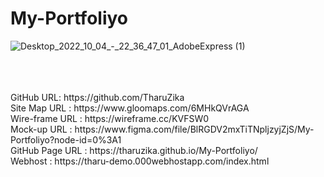 # My-Portfoliyo
![Desktop_2022_10_04_-_22_36_47_01_AdobeExpress (1)](https://user-images.githubusercontent.com/101235785/193883654-256dcefe-867c-455d-9a73-80423ba44b7a.gif)

<br>
<br>
<br>
GitHub URL: https://github.com/TharuZika <br>
Site Map URL : https://www.gloomaps.com/6MHkQVrAGA <br>
Wire-frame URL : https://wireframe.cc/KVFSW0 <br>
Mock-up URL : https://www.figma.com/file/BlRGDV2mxTiTNpljzyjZjS/My-Portfoliyo?node-id=0%3A1 <br>
GitHub Page URL : https://tharuzika.github.io/My-Portfoliyo/ <br>
Webhost : https://tharu-demo.000webhostapp.com/index.html <br>
